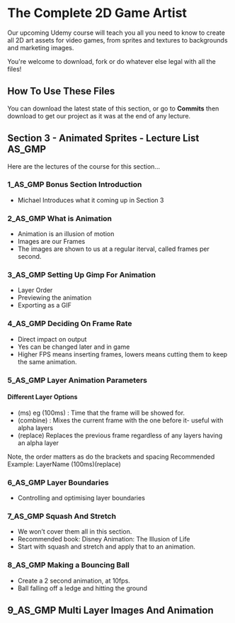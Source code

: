 # The Complete 2D Game Artist
Our upcoming Udemy course will teach you all you need to know to create all 2D art assets for video games, from sprites and textures to backgrounds and marketing images.

You're welcome to download, fork or do whatever else legal with all the files!

## How To Use These Files
You can download the latest state of this section, or go to **Commits** then download to get our project as it was at the end of any lecture.

## Section 3 - Animated Sprites - Lecture List AS_GMP
Here are the lectures of the course for this section...

### 1_AS_GMP Bonus Section Introduction
+ Michael Introduces what it coming up in Section 3

### 2_AS_GMP What is Animation
+ Animation is an illusion of motion
+ Images are our Frames
+ The images are shown to us at a regular iterval, called frames per second.

### 3_AS_GMP Setting Up Gimp For Animation
+ Layer Order
+ Previewing the animation
+ Exporting as a GIF

### 4_AS_GMP Deciding On Frame Rate
+ Direct impact on output
+ Yes can be changed later and in game
+ Higher FPS means inserting frames, lowers means cutting them to keep the same animation.


### 5_AS_GMP Layer Animation Parameters
#### Different Layer Options

+ (ms) eg (100ms) : Time that the frame will be showed for.
+ (combine) : Mixes the current frame with the one before it- useful with alpha layers
+ (replace) Replaces the previous frame regardless of any layers having an alpha layer

Note, the order matters as do the brackets and spacing
Recommended Example:  LayerName (100ms)(replace)

### 6_AS_GMP Layer Boundaries

+ Controlling and optimising layer boundaries

### 7_AS_GMP Squash And Stretch
+ We won’t cover them all in this section.
+ Recommended book: Disney Animation: The Illusion of Life
+ Start with squash and stretch and apply that to an animation.

### 8_AS_GMP Making a Bouncing Ball
+ Create a 2 second animation, at 10fps.
+ Ball falling off a ledge and hitting the ground

## 9_AS_GMP Multi Layer Images And Animation
